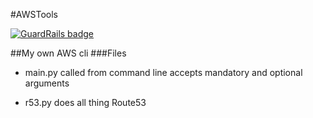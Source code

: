 #AWSTools

[![GuardRails badge](https://badges.production.guardrails.io/bennythejudge/awstools.svg)](https://www.guardrails.io)

##My own AWS cli
###Files
- main.py
  called from command line
  accepts mandatory and optional arguments

- r53.py
  does all thing Route53
